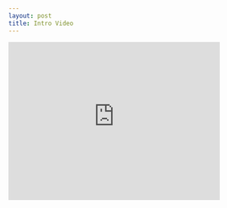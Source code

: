 ```yaml
---
layout: post
title: Intro Video
---
```


<iframe width="420" height="315" src="https://www.youtube.com/embed/VrzzPnQz3tA" frameborder="0" allowfullscreen></iframe>
